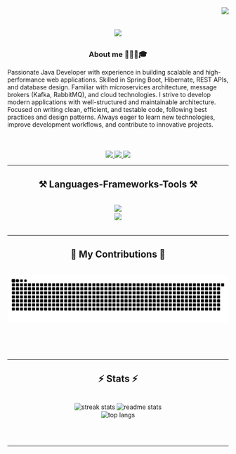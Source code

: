 <img align="right" src="https://visitor-badge.laobi.icu/badge?page_id=MelnicIvan.MelnicIvan" />

<h1 align="center">
    <img src="https://readme-typing-svg.herokuapp.com/?font=Righteous&size=35&center=true&vCenter=true&width=500&height=70&duration=4000&lines=Hi+There!+👋;+I'm+Ivan!;" />
</h1>

<h3 align="center">About me 👨🏻‍💻🎓</></h3>
Passionate Java Developer with experience in building scalable and high-performance web applications.  
  Skilled in Spring Boot, Hibernate, REST APIs, and database design.  
  Familiar with microservices architecture, message brokers (Kafka, RabbitMQ), and cloud technologies.  
  I strive to develop modern applications with well-structured and maintainable architecture.  
  Focused on writing clean, efficient, and testable code, following best practices and design patterns.  
  Always eager to learn new technologies, improve development workflows, and contribute to innovative projects.  

<br/>

<div align="center">

 </div>
 <br/>
 <br/>
 <br/>
<div align="center"> 
   <a href="mailto:ivan.mielnik.03@list.ru">
    <img src="https://img.shields.io/badge/Gmail-D14836?style=for-the-badge&logo=gmail&logoColor=white" />
  </a>
  <a href="https://www.linkedin.com/in/vania-mielnik-16a54b337/" target="_blank">
    <img src="https://img.shields.io/badge/LinkedIn-0A66C2?style=for-the-badge&logo=linkedin&logoColor=white" />
  </a>
  <a href="https://www.instagram.com/vanea.melnik03?igsh=Y3Y3cm03c3d4b3g3" target="_blank">
    <img src="https://img.shields.io/badge/Instagram-B134AF?style=for-the-badge&logo=instagram&logoColor=white" />
  </a>
</div>

 <hr/>
 
<h2 align="center">⚒️ Languages-Frameworks-Tools ⚒️</h2>
<br/>
<div align="center">
  <img src="https://skillicons.dev/icons?i=java,spring,hibernate,kafka,maven,gradle,postgresql,redis,mongodb,docker,kubernetes" />  <br>
  <img src="https://skillicons.dev/icons?i=react,flutter,postman,git,gitlab,github,jenkins,elasticsearch,aws,linux" /> 
<!--     ,aws,elasticsearch -->
</div>

<br/>
<hr/>

<div align="center">
  <h2>🐍 My Contributions 🐍</h2>
  <br>
  <img alt="snake eating my contributions" src="https://raw.githubusercontent.com/melnicivan/melnicivan/output/github-contribution-grid-snake.svg" />
  
  <br/><br/><br/>
</div>

<hr/>

<h2 align="center">⚡ Stats ⚡</h2>
<br>
<div align=center>
  <img width=390 height=165 src="https://streak-stats.demolab.com/?user=MelnicIvan&count_private=true&theme=react&border_radius=10" alt="streak stats"/>
  <img width=390 height=165 src="https://github-readme-stats.vercel.app/api?username=MelnicIvan&count_private=true&show_icons=true&theme=react&rank_icon=github&border_radius=10" alt="readme stats" /> 
  <br/>
  <img width=325 align="center" src="https://github-readme-stats.vercel.app/api/top-langs/?username=MelnicIvan&hide=HTML&langs_count=8&layout=compact&theme=react&border_radius=10&size_weight=0.5&count_weight=0.5&exclude_repo=github-readme-stats" alt="top langs" />
</div>

<br/><br/>

<hr/>

<br/>

<!-- <div align="center">
<a href='https://ko-fi.com/V7V4RAK9C' target='_blank'><img height='64' style='border:0px;height:64px;' src='https://storage.ko-fi.com/cdn/kofi1.png?v=3' border='0' alt='Buy Me a Coffee at ko-fi.com' /></a>
</div> -->

<br/>
